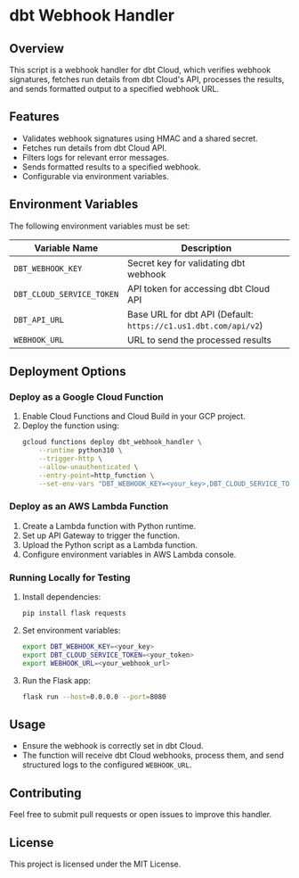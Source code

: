 # dbt Webhook Handler

## Overview
This script is a webhook handler for dbt Cloud, which verifies webhook signatures, fetches run details from dbt Cloud's API, processes the results, and sends formatted output to a specified webhook URL.

## Features
- Validates webhook signatures using HMAC and a shared secret.
- Fetches run details from dbt Cloud API.
- Filters logs for relevant error messages.
- Sends formatted results to a specified webhook.
- Configurable via environment variables.

## Environment Variables
The following environment variables must be set:

| Variable Name            | Description                                   |
|--------------------------|-----------------------------------------------|
| `DBT_WEBHOOK_KEY`       | Secret key for validating dbt webhook        |
| `DBT_CLOUD_SERVICE_TOKEN` | API token for accessing dbt Cloud API       |
| `DBT_API_URL`            | Base URL for dbt API (Default: `https://c1.us1.dbt.com/api/v2`) |
| `WEBHOOK_URL`           | URL to send the processed results            |

## Deployment Options
### Deploy as a Google Cloud Function
1. Enable Cloud Functions and Cloud Build in your GCP project.
2. Deploy the function using:
   ```sh
   gcloud functions deploy dbt_webhook_handler \
       --runtime python310 \
       --trigger-http \
       --allow-unauthenticated \
       --entry-point=http_function \
       --set-env-vars "DBT_WEBHOOK_KEY=<your_key>,DBT_CLOUD_SERVICE_TOKEN=<your_token>,WEBHOOK_URL=<your_webhook_url>"
   ```

### Deploy as an AWS Lambda Function
1. Create a Lambda function with Python runtime.
2. Set up API Gateway to trigger the function.
3. Upload the Python script as a Lambda function.
4. Configure environment variables in AWS Lambda console.

### Running Locally for Testing
1. Install dependencies:
   ```sh
   pip install flask requests
   ```
2. Set environment variables:
   ```sh
   export DBT_WEBHOOK_KEY=<your_key>
   export DBT_CLOUD_SERVICE_TOKEN=<your_token>
   export WEBHOOK_URL=<your_webhook_url>
   ```
3. Run the Flask app:
   ```sh
   flask run --host=0.0.0.0 --port=8080
   ```

## Usage
- Ensure the webhook is correctly set in dbt Cloud.
- The function will receive dbt Cloud webhooks, process them, and send structured logs to the configured `WEBHOOK_URL`.

## Contributing
Feel free to submit pull requests or open issues to improve this handler.

## License
This project is licensed under the MIT License.

